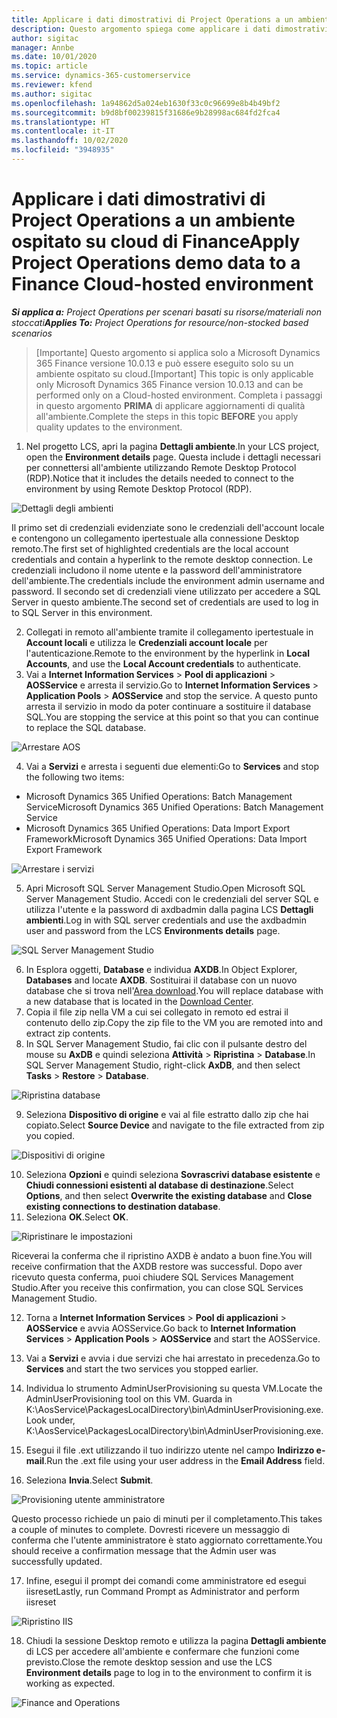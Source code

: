 ```yaml
---
title: Applicare i dati dimostrativi di Project Operations a un ambiente ospitato su cloud di Finance
description: Questo argomento spiega come applicare i dati dimostrativi da Project Operations a un ambiente ospitato su cloud di Dynamics 365 Finance.
author: sigitac
manager: Annbe
ms.date: 10/01/2020
ms.topic: article
ms.service: dynamics-365-customerservice
ms.reviewer: kfend
ms.author: sigitac
ms.openlocfilehash: 1a94862d5a024eb1630f33c0c96699e8b4b49bf2
ms.sourcegitcommit: b9d8bf00239815f31686e9b28998ac684fd2fca4
ms.translationtype: HT
ms.contentlocale: it-IT
ms.lasthandoff: 10/02/2020
ms.locfileid: "3948935"
---
```

# <a name="apply-project-operations-demo-data-to-a-finance-cloud-hosted-environment"></a><span data-ttu-id="d5ba5-103">Applicare i dati dimostrativi di Project Operations a un ambiente ospitato su cloud di Finance</span><span class="sxs-lookup"><span data-stu-id="d5ba5-103">Apply Project Operations demo data to a Finance Cloud-hosted environment</span></span>

<span data-ttu-id="d5ba5-104">_**Si applica a:** Project Operations per scenari basati su risorse/materiali non stoccati_</span><span class="sxs-lookup"><span data-stu-id="d5ba5-104">_**Applies To:** Project Operations for resource/non-stocked based scenarios_</span></span>

><span data-ttu-id="d5ba5-105">[Importante] Questo argomento si applica solo a Microsoft Dynamics 365 Finance versione 10.0.13 e può essere eseguito solo su un ambiente ospitato su cloud.</span><span class="sxs-lookup"><span data-stu-id="d5ba5-105">[Important] This topic is only applicable only Microsoft Dynamics 365 Finance version 10.0.13 and can be performed only on a Cloud-hosted environment.</span></span> <span data-ttu-id="d5ba5-106">Completa i passaggi in questo argomento **PRIMA** di applicare aggiornamenti di qualità all'ambiente.</span><span class="sxs-lookup"><span data-stu-id="d5ba5-106">Complete the steps in this topic **BEFORE** you apply quality updates to the environment.</span></span>

1. <span data-ttu-id="d5ba5-107">Nel progetto LCS, apri la pagina **Dettagli ambiente**.</span><span class="sxs-lookup"><span data-stu-id="d5ba5-107">In your LCS project, open the **Environment details** page.</span></span> <span data-ttu-id="d5ba5-108">Questa include i dettagli necessari per connettersi all'ambiente utilizzando Remote Desktop Protocol (RDP).</span><span class="sxs-lookup"><span data-stu-id="d5ba5-108">Notice that it includes the details needed to connect to the environment by using Remote Desktop Protocol (RDP).</span></span>

![Dettagli degli ambienti ](./media/1EnvironmentDetails.png)

<span data-ttu-id="d5ba5-110">Il primo set di credenziali evidenziate sono le credenziali dell'account locale e contengono un collegamento ipertestuale alla connessione Desktop remoto.</span><span class="sxs-lookup"><span data-stu-id="d5ba5-110">The first set of highlighted credentials are the local account credentials and contain a hyperlink to the remote desktop connection.</span></span> <span data-ttu-id="d5ba5-111">Le credenziali includono il nome utente e la password dell'amministratore dell'ambiente.</span><span class="sxs-lookup"><span data-stu-id="d5ba5-111">The credentials include the environment admin username and password.</span></span> <span data-ttu-id="d5ba5-112">Il secondo set di credenziali viene utilizzato per accedere a SQL Server in questo ambiente.</span><span class="sxs-lookup"><span data-stu-id="d5ba5-112">The second set of credentials are used to log in to SQL Server in this environment.</span></span>

2. <span data-ttu-id="d5ba5-113">Collegati in remoto all'ambiente tramite il collegamento ipertestuale in **Account locali** e utilizza le **Credenziali account locale** per l'autenticazione.</span><span class="sxs-lookup"><span data-stu-id="d5ba5-113">Remote to the environment by the hyperlink in **Local Accounts**, and use the **Local Account credentials** to authenticate.</span></span>
3. <span data-ttu-id="d5ba5-114">Vai a **Internet Information Services** > **Pool di applicazioni** > **AOSService** e arresta il servizio.</span><span class="sxs-lookup"><span data-stu-id="d5ba5-114">Go to **Internet Information Services** > **Application Pools** > **AOSService** and stop the service.</span></span> <span data-ttu-id="d5ba5-115">A questo punto arresta il servizio in modo da poter continuare a sostituire il database SQL.</span><span class="sxs-lookup"><span data-stu-id="d5ba5-115">You are stopping the service at this point so that you can continue to replace the SQL database.</span></span>

![Arrestare AOS](./media/2StopAOS.png)

4. <span data-ttu-id="d5ba5-117">Vai a **Servizi** e arresta i seguenti due elementi:</span><span class="sxs-lookup"><span data-stu-id="d5ba5-117">Go to **Services** and stop the following two items:</span></span>

- <span data-ttu-id="d5ba5-118">Microsoft Dynamics 365 Unified Operations: Batch Management Service</span><span class="sxs-lookup"><span data-stu-id="d5ba5-118">Microsoft Dynamics 365 Unified Operations: Batch Management Service</span></span>
- <span data-ttu-id="d5ba5-119">Microsoft Dynamics 365 Unified Operations: Data Import Export Framework</span><span class="sxs-lookup"><span data-stu-id="d5ba5-119">Microsoft Dynamics 365 Unified Operations: Data Import Export Framework</span></span>

![Arrestare i servizi](./media/3StopServices.png)

5. <span data-ttu-id="d5ba5-121">Apri Microsoft SQL Server Management Studio.</span><span class="sxs-lookup"><span data-stu-id="d5ba5-121">Open Microsoft SQL Server Management Studio.</span></span> <span data-ttu-id="d5ba5-122">Accedi con le credenziali del server SQL e utilizza l'utente e la password di axdbadmin dalla pagina LCS **Dettagli ambienti**.</span><span class="sxs-lookup"><span data-stu-id="d5ba5-122">Log in with SQL server credentials and use the axdbadmin user and password from the LCS **Environments details** page.</span></span>

![SQL Server Management Studio](./media/4SSMS.png)

6. <span data-ttu-id="d5ba5-124">In Esplora oggetti, **Database** e individua **AXDB**.</span><span class="sxs-lookup"><span data-stu-id="d5ba5-124">In Object Explorer, **Databases** and locate **AXDB**.</span></span> <span data-ttu-id="d5ba5-125">Sostituirai il database con un nuovo database che si trova nell'[Area download](https://download.microsoft.com/download/1/a/3/1a314bd2-b082-4a87-abdc-1ba26c92b63d/ProjOpsDemoDataFOGARelease.zip).</span><span class="sxs-lookup"><span data-stu-id="d5ba5-125">You will replace database with a new database that is located in the [Download Center](https://download.microsoft.com/download/1/a/3/1a314bd2-b082-4a87-abdc-1ba26c92b63d/ProjOpsDemoDataFOGARelease.zip).</span></span> 
7. <span data-ttu-id="d5ba5-126">Copia il file zip nella VM a cui sei collegato in remoto ed estrai il contenuto dello zip.</span><span class="sxs-lookup"><span data-stu-id="d5ba5-126">Copy the zip file to the VM you are remoted into and extract zip contents.</span></span>
8. <span data-ttu-id="d5ba5-127">In SQL Server Management Studio, fai clic con il pulsante destro del mouse su **AxDB** e quindi seleziona **Attività** > **Ripristina** > **Database**.</span><span class="sxs-lookup"><span data-stu-id="d5ba5-127">In SQL Server Management Studio, right-click **AxDB**, and then select **Tasks** > **Restore** > **Database**.</span></span>

![Ripristina database](./media/5RestoreDatabase.png)

9. <span data-ttu-id="d5ba5-129">Seleziona **Dispositivo di origine** e vai al file estratto dallo zip che hai copiato.</span><span class="sxs-lookup"><span data-stu-id="d5ba5-129">Select **Source Device** and navigate to the file extracted from zip you copied.</span></span>

![Dispositivi di origine](./media/6SourceDevice.png)

10. <span data-ttu-id="d5ba5-131">Seleziona **Opzioni** e quindi seleziona **Sovrascrivi database esistente** e **Chiudi connessioni esistenti al database di destinazione**.</span><span class="sxs-lookup"><span data-stu-id="d5ba5-131">Select **Options**, and then select **Overwrite the existing database** and **Close existing connections to destination database**.</span></span> 
11. <span data-ttu-id="d5ba5-132">Seleziona **OK**.</span><span class="sxs-lookup"><span data-stu-id="d5ba5-132">Select **OK**.</span></span>

![Ripristinare le impostazioni](./media/7RestoreSetting.png)

<span data-ttu-id="d5ba5-134">Riceverai la conferma che il ripristino AXDB è andato a buon fine.</span><span class="sxs-lookup"><span data-stu-id="d5ba5-134">You will receive confirmation that the AXDB restore was successful.</span></span> <span data-ttu-id="d5ba5-135">Dopo aver ricevuto questa conferma, puoi chiudere SQL Services Management Studio.</span><span class="sxs-lookup"><span data-stu-id="d5ba5-135">After you receive this confirmation, you can close SQL Services Management Studio.</span></span>

12. <span data-ttu-id="d5ba5-136">Torna a **Internet Information Services** > **Pool di applicazioni** > **AOSService** e avvia AOSService.</span><span class="sxs-lookup"><span data-stu-id="d5ba5-136">Go back to **Internet Information Services** > **Application Pools** > **AOSService** and start the AOSService.</span></span>
13. <span data-ttu-id="d5ba5-137">Vai a **Servizi** e avvia i due servizi che hai arrestato in precedenza.</span><span class="sxs-lookup"><span data-stu-id="d5ba5-137">Go to **Services** and start the two services you stopped earlier.</span></span>

14. <span data-ttu-id="d5ba5-138">Individua lo strumento AdminUserProvisioning su questa VM.</span><span class="sxs-lookup"><span data-stu-id="d5ba5-138">Locate the AdminUserProvisioning tool on this VM.</span></span> <span data-ttu-id="d5ba5-139">Guarda in K:\AosService\PackagesLocalDirectory\bin\AdminUserProvisioning.exe.</span><span class="sxs-lookup"><span data-stu-id="d5ba5-139">Look under, K:\AosService\PackagesLocalDirectory\bin\AdminUserProvisioning.exe.</span></span>
15. <span data-ttu-id="d5ba5-140">Esegui il file .ext utilizzando il tuo indirizzo utente nel campo **Indirizzo e-mail**.</span><span class="sxs-lookup"><span data-stu-id="d5ba5-140">Run the .ext file using your user address in the **Email Address** field.</span></span> 
16. <span data-ttu-id="d5ba5-141">Seleziona **Invia**.</span><span class="sxs-lookup"><span data-stu-id="d5ba5-141">Select **Submit**.</span></span>

![Provisioning utente amministratore](./media/8AdminUserProvisioning.png)

<span data-ttu-id="d5ba5-143">Questo processo richiede un paio di minuti per il completamento.</span><span class="sxs-lookup"><span data-stu-id="d5ba5-143">This takes a couple of minutes to complete.</span></span> <span data-ttu-id="d5ba5-144">Dovresti ricevere un messaggio di conferma che l'utente amministratore è stato aggiornato correttamente.</span><span class="sxs-lookup"><span data-stu-id="d5ba5-144">You should receive a confirmation message that the Admin user was successfully updated.</span></span>

17. <span data-ttu-id="d5ba5-145">Infine, esegui il prompt dei comandi come amministratore ed esegui iisreset</span><span class="sxs-lookup"><span data-stu-id="d5ba5-145">Lastly, run Command Prompt as Administrator and perform iisreset</span></span>

![Ripristino IIS](./media/9IISReset.png)

18. <span data-ttu-id="d5ba5-147">Chiudi la sessione Desktop remoto e utilizza la pagina **Dettagli ambiente** di LCS per accedere all'ambiente e confermare che funzioni come previsto.</span><span class="sxs-lookup"><span data-stu-id="d5ba5-147">Close the remote desktop session and use the LCS **Environment details** page to log in to the environment to confirm it is working as expected.</span></span>

![Finance and Operations](./media/10FinanceAndOperations.png)
